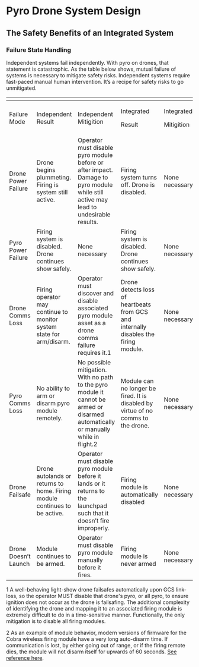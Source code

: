 # Pyro Drone System Design

## The Safety Benefits of an Integrated System

### Failure State Handling

Independent systems fail independently. With pyro on drones, that statement is catastrophic. As the table below shows, mutual failure of systems is necessary to mitigate safety risks. Independent systems require fast-paced manual human intervention. It’s a recipe for safety risks to go unmitigated.

<table data-header-hidden><thead><tr><th></th><th width="147"></th><th></th><th></th><th width="150"></th></tr></thead><tbody><tr><td>Failure Mode</td><td>Independent Result</td><td>Independent Mitigition</td><td><p>Integrated</p><p>Result</p></td><td><p>Integrated</p><p>Mitigition</p></td></tr><tr><td>Drone Power Failure</td><td>Drone begins plummeting. Firing is system still active.</td><td>Operator must disable pyro module before or after impact. Damage to pyro module while still active may lead to undesirable results.</td><td>Firing system turns off. Drone is disabled.</td><td>None necessary</td></tr><tr><td>Pyro Power Failure</td><td>Firing system is disabled. Drone continues show safely.</td><td>None necessary</td><td>Firing system is disabled. Drone continues show safely.</td><td>None necessary</td></tr><tr><td>Drone Comms Loss</td><td>Firing operator may continue to monitor system state for arm/disarm.</td><td>Operator must discover and disable associated pyro module asset as a drone comms failure requires it.1</td><td>Drone detects loss of heartbeats from GCS and internally disables the firing module.</td><td>None necessary</td></tr><tr><td>Pyro Comms Loss</td><td>No ability to arm or disarm pyro module remotely. </td><td>No possible mitigation. With no path to the pyro module it cannot be armed or disarmed automatically or manually while in flight.2</td><td>Module can no longer be fired. It is disabled by virtue of no comms to the drone.</td><td>None necessary</td></tr><tr><td>Drone Failsafe</td><td>Drone autolands or returns to home. Firing module continues to be active.</td><td>Operator must disable pyro module before it lands or it returns to the launchpad such that it doesn’t fire improperly. </td><td>Firing module is automatically disabled</td><td>None necessary</td></tr><tr><td>Drone Doesn’t Launch</td><td>Module continues to be armed.</td><td>Operator must disable pyro module manually before it fires.</td><td>Firing module is never armed</td><td>None necessary</td></tr></tbody></table>

1 A well-behaving light-show drone failsafes automatically upon GCS link-loss, so the operator MUST disable that drone's pyro, or all pyro, to ensure ignition does not occur as the drone is failsafing. The additional complexity of identifying the drone and mapping it to an associated firing module is extremely difficult to do in a time-sensitive manner. Functionally, the only mitigation is to disable all firing modules.

2 As an example of module behavior, modern versions of firmware for the Cobra wireless firing module have a very long auto-disarm time. If communication is lost, by either going out of range, or if the firing remote dies, the module will not disarm itself for upwards of 60 seconds. [See reference here](https://help.cobrafiringsystems.com/hc/en-us/articles/5495286986907-If-I-power-off-my-18R2-will-my-modules-stop-firing).
